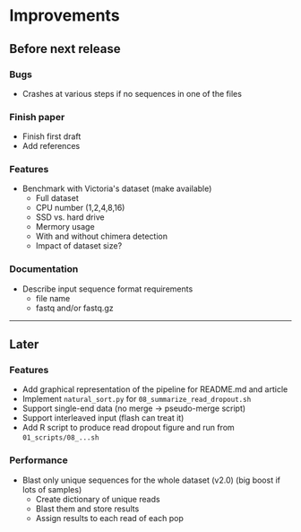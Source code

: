 # Improvements

## Before next release

### Bugs
+ Crashes at various steps if no sequences in one of the files

### Finish paper
+ Finish first draft
+ Add references

### Features
* Benchmark with Victoria's dataset (make available)
  - Full dataset
  - CPU number (1,2,4,8,16)
  - SSD vs. hard drive
  - Mermory usage
  - With and without chimera detection
  - Impact of dataset size?

### Documentation
* Describe input sequence format requirements
  - file name
  - fastq and/or fastq.gz

---

## Later

### Features
- Add graphical representation of the pipeline for README.md and article
- Implement `natural_sort.py` for `08_summarize_read_dropout.sh`
- Support single-end data (no merge -> pseudo-merge script)
- Support interleaved input (flash can treat it)
- Add R script to produce read dropout figure and run from `01_scripts/08_...sh`

### Performance
- Blast only unique sequences for the whole dataset (v2.0)
  (big boost if lots of samples)
  - Create dictionary of unique reads
  - Blast them and store results
  - Assign results to each read of each pop
